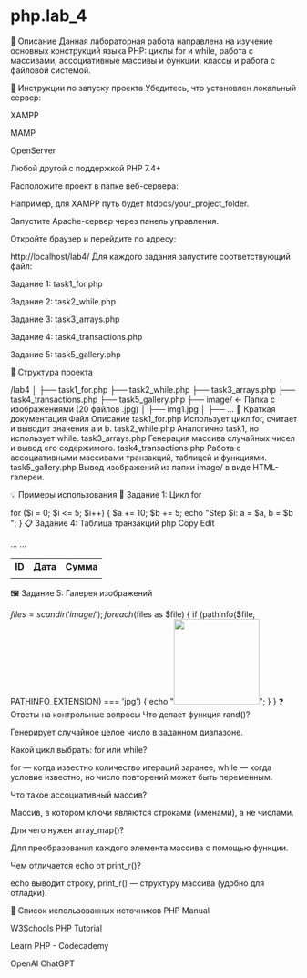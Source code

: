 # php.lab_4
📌 Описание
Данная лабораторная работа направлена на изучение основных конструкций языка PHP: циклы for и while, работа с массивами, ассоциативные массивы и функции, классы и работа с файловой системой.

🚀 Инструкции по запуску проекта
Убедитесь, что установлен локальный сервер:

XAMPP

MAMP

OpenServer

Любой другой с поддержкой PHP 7.4+

Расположите проект в папке веб-сервера:

Например, для XAMPP путь будет htdocs/your_project_folder.

Запустите Apache-сервер через панель управления.

Откройте браузер и перейдите по адресу:


http://localhost/lab4/
Для каждого задания запустите соответствующий файл:

Задание 1: task1_for.php

Задание 2: task2_while.php

Задание 3: task3_arrays.php

Задание 4: task4_transactions.php

Задание 5: task5_gallery.php

🔧 Структура проекта

/lab4
│
├── task1_for.php
├── task2_while.php
├── task3_arrays.php
├── task4_transactions.php
├── task5_gallery.php
├── image/                  ← Папка с изображениями (20 файлов .jpg)
│   ├── img1.jpg
│   ├── ...
📄 Краткая документация
Файл	Описание
task1_for.php	Использует цикл for, считает и выводит значения a и b.
task2_while.php	Аналогично task1, но использует while.
task3_arrays.php	Генерация массива случайных чисел и вывод его содержимого.
task4_transactions.php	Работа с ассоциативными массивами транзакций, таблицей и функциями.
task5_gallery.php	Вывод изображений из папки image/ в виде HTML-галереи.

💡 Примеры использования
🔁 Задание 1: Цикл for

for ($i = 0; $i <= 5; $i++) {
    $a += 10;
    $b += 5;
    echo "Step $i: a = $a, b = $b<br>";
}
📋 Задание 4: Таблица транзакций
php
Copy
Edit
<table>
    <tr><th>ID</th><th>Дата</th><th>Сумма</th>...</tr>
    <?php foreach ($transactions as $t): ?>
        <tr>
            <td><?= $t['transaction_id'] ?></td>
            <td><?= $t['transaction_date'] ?></td>
            ...
        </tr>
    <?php endforeach; ?>
</table>
🖼 Задание 5: Галерея изображений

$files = scandir('image/');
foreach ($files as $file) {
    if (pathinfo($file, PATHINFO_EXTENSION) === 'jpg') {
        echo "<img src='image/$file' width='150'>";
    }
}
❓ Ответы на контрольные вопросы
Что делает функция rand()?

Генерирует случайное целое число в заданном диапазоне.

Какой цикл выбрать: for или while?

for — когда известно количество итераций заранее, while — когда условие известно, но число повторений может быть переменным.

Что такое ассоциативный массив?

Массив, в котором ключи являются строками (именами), а не числами.

Для чего нужен array_map()?

Для преобразования каждого элемента массива с помощью функции.

Чем отличается echo от print_r()?

echo выводит строку, print_r() — структуру массива (удобно для отладки).

🔗 Список использованных источников
PHP Manual

W3Schools PHP Tutorial

Learn PHP - Codecademy

OpenAI ChatGPT









